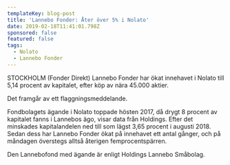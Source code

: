 ```yaml
---
templateKey: blog-post
title: 'Lannebo Fonder: Åter över 5% i Nolato'
date: 2019-02-18T11:41:01.798Z
sponsored: false
featured: false
tags:
  - Nolato
  - Lannebo Fonder
---
```

STOCKHOLM (Fonder Direkt) Lannebo Fonder har ökat innehavet i Nolato till 5,14 procent av kapitalet, efter köp av nära 45.000 aktier.



Det framgår av ett flaggningsmeddelande.



Fondbolagets ägande i Nolato toppade hösten 2017, då drygt 8 procent av kapitalet fanns i Lannebos ägo, visar data från Holdings. Efter det minskades kapitalandelen ned till som lägst 3,65 procent i augusti 2018. Sedan dess har Lannebo Fonder ökat på innehavet ett antal gånger, och på måndagen överstegs alltså återigen femprocentspärren.



Den Lannebofond med ägande är enligt Holdings Lannebo Småbolag.
